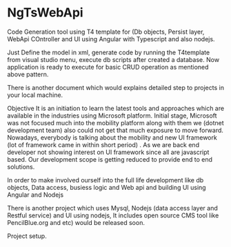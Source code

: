 NgTsWebApi
==========
Code Generation tool using T4 template for (Db objects, Persist layer, WebApi COntroller and  UI using  Angular with Typescript and also nodejs.

Just Define the model in xml, generate code by running the T4template from visual studio menu, execute db scripts after created a database. Now application is ready to execute for basic CRUD operation as mentioned above pattern.

There is another document which would explains detailed step to projects in your local machine.

Objective 
It is an initiation to learn the latest tools and approaches which are available in the industries using Microsoft platform.
Initial stage, Microsoft was not focused much into the mobility platform along with them we (dotnet development team) also could not get that much exposure to move forward. 
Nowadays, everybody is talking about the mobility and new UI framework (lot of framework came in within short period) . As we are back end developer not showing interest on UI framework since all are javascript based. Our development scope is getting reduced to provide end to end solutions.

In order to make involved ourself into the full life development like db objects, Data access, busiess logic and Web api and building UI using Angular and Nodejs

There is another project which uses Mysql, Nodejs (data access layer and Restful service) and UI using nodejs, It includes open source CMS tool like PencilBlue.org and etc) would be released soon.

Project setup.
